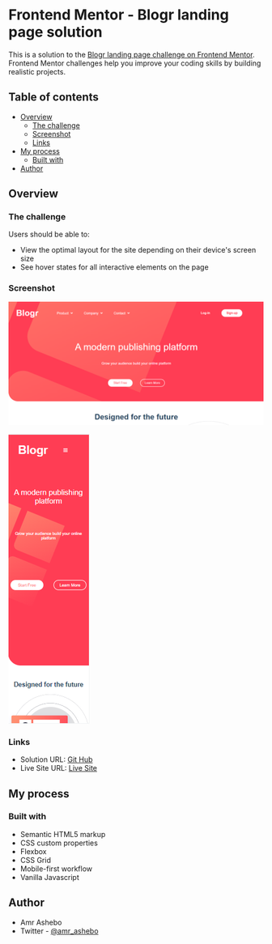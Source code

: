 # Frontend Mentor - Blogr landing page solution

This is a solution to the [Blogr landing page challenge on Frontend Mentor](https://www.frontendmentor.io/challenges/blogr-landing-page-EX2RLAApP). Frontend Mentor challenges help you improve your coding skills by building realistic projects.

## Table of contents

- [Overview](#overview)
  - [The challenge](#the-challenge)
  - [Screenshot](#screenshot)
  - [Links](#links)
- [My process](#my-process)
  - [Built with](#built-with)
- [Author](#author)

## Overview

### The challenge

Users should be able to:

- View the optimal layout for the site depending on their device's screen size
- See hover states for all interactive elements on the page

### Screenshot

![desktop](./images/desktop.png)

![mobile](./images/mobile.png)

### Links

- Solution URL: [Git Hub](https://github.com/amr8644/Blogr-Landing-Page)
- Live Site URL: [Live Site](https://gallant-villani-1e6f36.netlify.app/)

## My process

### Built with

- Semantic HTML5 markup
- CSS custom properties
- Flexbox
- CSS Grid
- Mobile-first workflow
- Vanilla Javascript

## Author

- Amr Ashebo
- Twitter - [@amr_ashebo](https://twitter.com/amr_ashebo)
